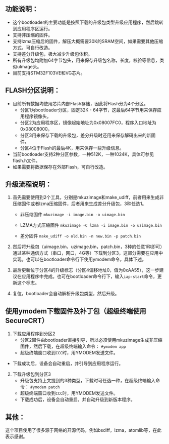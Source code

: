 ## 功能说明：

- 这个bootloader的主要功能是按照下载的升级包类型升级应用程序，然后跳转到应用程序区运行。
- 支持非压缩的固件。
- 支持lzma压缩后的固件，解压大概需要30K的SRAM空间，如果需要其他压缩方式，可自行改造。
- 支持差分升级包，极大减少升级包体积。
- 所有升级包均附加64字节包头，用来保存升级包名称，长度，校验等信息，类似uImage头。
- 目前支持STM32F103VE和VG芯片。

## FLASH分区说明：

- 目前所有数据均使用芯片内部Flash存储，因此将Flash分为4个分区。
    - 分区1为bootloader分区，固定32K - 64字节，这最后64字节用来保存应用程序镜像头。
    - 分区2为应用程序区，镜像起始地址为0x08007FC0，程序入口地址为0x08008000。
    - 分区3用来保存下载的升级包，差分升级时还用来保存解码出来的新固件。
    - 分区4位于Flash的最后4K，用来保存一些升级信息。
- 当前bootloader支持2种分区参数，一种512K，一种1024K，具体可参见flash.h文件。
- 如果需要将数据保存在外部Flash，可自行改造。

## 升级流程说明：

1. 首先需要使用到2个工具，分别是mkuzimage和make_udiff，前者用来生成非压缩固件或者lzma压缩固件，后者用来生成差分升级包，3种任选1。

    - 非压缩固件
    `mkuzimage -i image.bin -o uimage.bin`
    
    - LZMA方式压缩固件
    `mkuzimage -C lzma -i image.bin -o uzimage.bin`
    
    - 差分固件
    `make_udiff -o old.bin -n new.bin -p patch.bin`
2. 然后将升级包（uimage.bin，uzimage.bin，patch.bin，3种的任意1种即可）通过某种通信方式（串口，网口，4G等）下载到分区3，这部分需要在应用中实现。也可以在bootloader命令行下使用ymodem命令，具体下述。
3. 最后更新位于分区4的升级标志（分区4偏移地址0，值为0xAA55），这一步建议在应用程序中完成。也可在bootloader命令行下，输入`iap-start`命令，更新这个标志。
4. 复位，bootloader会自动解析升级包类型，然后升级。
## 使用ymodem下载固件及补丁包（超级终端使用SecureCRT）
1. 下载应用程序到分区2
    - 分区2固件由bootloader直接引导，所以必须使用mkuzimage生成非压缩固件，然后下载，在超级终端输入命令：
    `#ymodem app `
    - 超级终端窗口收到`CCC`时，用YMODEM发送文件。
- 下载成功后，设备会自动重启，并引导到应用程序运行。
    
2. 下载升级包到分区3
    - 升级包支持上文提到的3种类型，下载时可任选一种，在超级终端输入命令：
    `#ymodem patch `
    - 超级终端窗口收到`CCC`时，用YMODEM发送文件。
    - 下载成功后，设备会自动重启，并自动升级到新版本程序。

## 其他：
这个项目使用了很多源于网络的开源代码，例如bsdiff，lzma，atomlib等，在此表示感谢。

